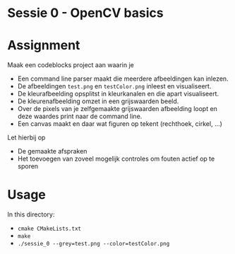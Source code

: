 # Sessie 0 - OpenCV basics

# Assignment
Maak een codeblocks project aan waarin je
* Een command line parser maakt die meerdere afbeeldingen kan inlezen.
* De afbeeldingen `test.png` en `testColor.png` inleest en visualiseert.
* De kleurafbeelding opsplitst in kleurkanalen en die apart visualiseert.
* De kleurenafbeelding omzet in een grijswaarden beeld.
* Over de pixels van je zelfgemaakte grijswaarden afbeelding loopt en deze waardes print naar de command line.
* Een canvas maakt en daar wat figuren op tekent (rechthoek, cirkel, ...)

Let hierbij op 
* De gemaakte afspraken
* Het toevoegen van zoveel mogelijk controles om fouten actief op te sporen

# Usage 

In this directory:
- `cmake CMakeLists.txt`
- `make`
- `./sessie_0 --grey=test.png --color=testColor.png`
